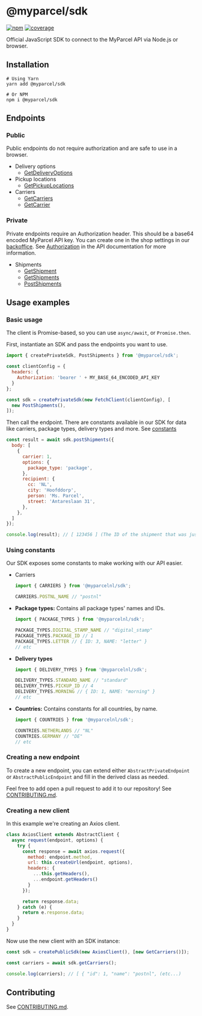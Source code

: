 # @myparcel/sdk

[![npm](https://img.shields.io/npm/v/@myparcel/sdk)](https://www.npmjs.com/package/@myparcel/sdk/)
[![coverage](https://img.shields.io/codecov/c/github/myparcelnl/js-sdk?logo=codecov)](https://codecov.io/gh/myparcelnl/js-sdk)

Official JavaScript SDK to connect to the MyParcel API via Node.js or browser.

## Installation

```shell
# Using Yarn
yarn add @myparcel/sdk

# Or NPM
npm i @myparcel/sdk
```

## Endpoints

### Public

Public endpoints do not require authorization and are safe to use in a browser.

- Delivery options
  - [GetDeliveryOptions](./src/endpoints/public/delivery-options/GetDeliveryOptions.ts)
- Pickup locations
  - [GetPickupLocations](./src/endpoints/public/pickup-locations/GetPickupLocations.ts)
- Carriers
  - [GetCarriers](./src/endpoints/public/carriers/GetCarriers.ts)
  - [GetCarrier](./src/endpoints/public/carriers/GetCarrier.ts)

### Private

Private endpoints require an Authorization header. This should be a base64
encoded MyParcel API key. You can create one in the shop settings in
our [backoffice]. See [Authorization] in the API documentation for more
information.

- Shipments
  - [GetShipment](./src/endpoints/private/shipments/GetShipment.ts)
  - [GetShipments](./src/endpoints/private/shipments/GetShipments.ts)
  - [PostShipments](./src/endpoints/private/shipments/PostShipments.ts)

## Usage examples

### Basic usage

The client is Promise-based, so you can use `async/await`, or `Promise.then`.

First, instantiate an SDK and pass the endpoints you want to use.

```js
import { createPrivateSdk, PostShipments } from '@myparcel/sdk';

const clientConfig = {
  headers: {
    Authorization: 'bearer ' + MY_BASE_64_ENCODED_API_KEY
  }
};

const sdk = createPrivateSdk(new FetchClient(clientConfig), [
  new PostShipments(),
]);

```

Then call the endpoint. There are constants available in our SDK for data like
carriers, package types, delivery types and more.
See [constants](#using-constants)

```js
const result = await sdk.postShipments({
  body: [
    {
      carrier: 1,
      options: {
        package_type: 'package',
      },
      recipient: {
        cc: 'NL',
        city: 'Hoofddorp',
        person: 'Ms. Parcel',
        street: 'Antareslaan 31',
      },
    },
  ]
});

console.log(result); // [ 123456 ] (The ID of the shipment that was just created)
```

### Using constants

Our SDK exposes some constants to make working with our API easier.

- Carriers
  ```js
  import { CARRIERS } from '@myparcelnl/sdk';
  
  CARRIERS.POSTNL_NAME // "postnl"
  ```
- **Package types:** Contains all package types' names and IDs.
  ```js
  import { PACKAGE_TYPES } from '@myparcelnl/sdk';
  
  PACKAGE_TYPES.DIGITAL_STAMP_NAME // "digital_stamp"
  PACKAGE_TYPES.PACKAGE_ID // 1
  PACKAGE_TYPES.LETTER // { ID: 3, NAME: "letter" }
  // etc
  ```
- **Delivery types**
  ```js
  import { DELIVERY_TYPES } from '@myparcelnl/sdk';

  DELIVERY_TYPES.STANDARD_NAME // "standard"
  DELIVERY_TYPES.PICKUP_ID // 4
  DELIVERY_TYPES.MORNING // { ID: 1, NAME: "morning" }
  // etc
  ```
- **Countries:** Contains constants for all countries, by name.
  ```js
  import { COUNTRIES } from '@myparcelnl/sdk';
  
  COUNTRIES.NETHERLANDS // "NL"
  COUNTRIES.GERMANY // "DE"
  // etc
  ```

### Creating a new endpoint

To create a new endpoint, you can extend either `AbstractPrivateEndpoint`
or `AbstractPublicEndpoint` and fill in the derived class as needed.

Feel free to add open a pull request to add it to our repository!
See [CONTRIBUTING.md].

### Creating a new client

In this example we're creating an Axios client.

```js
class AxiosClient extends AbstractClient {
  async request(endpoint, options) {
    try {
      const response = await axios.request({
        method: endpoint.method,
        url: this.createUrl(endpoint, options),
        headers: {
          ...this.getHeaders(),
          ...endpoint.getHeaders()
        }
      });

      return response.data;
    } catch (e) {
      return e.response.data;
    }
  }
}
```

Now use the new client with an SDK instance:

```js
const sdk = createPublicSdk(new AxiosClient(), [new GetCarriers()]);

const carriers = await sdk.getCarriers();

console.log(carriers); // [ { "id": 1, "name": "postnl", (etc...)
```

## Contributing

See [CONTRIBUTING.md].

[backoffice]: https://backoffice.myparcel.nl/settings

[Authorization]: https://myparcelnl.github.io/api/#5

[CONTRIBUTING.md]: ./CONTRIBUTING.md
